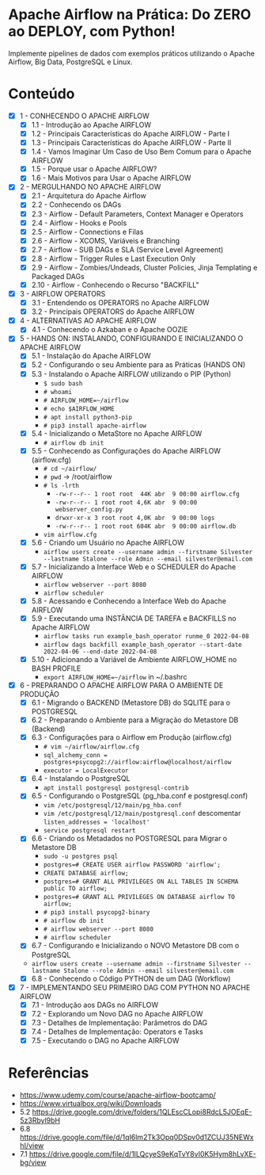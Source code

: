 # Apache Airflow na Prática: Do ZERO ao DEPLOY, com Python!

Implemente pipelines de dados com exemplos práticos utilizando o Apache Airflow, Big Data, PostgreSQL e Linux.

# Conteúdo

- [x] 1 - CONHECENDO O APACHE AIRFLOW
  - [x] 1.1 - Introdução ao Apache AIRFLOW
  - [x] 1.2 - Principais Características do Apache AIRFLOW - Parte I
  - [x] 1.3 - Principais Características do Apache AIRFLOW - Parte II
  - [x] 1.4 - Vamos Imaginar Um Caso de Uso Bem Comum para o Apache AIRFLOW
  - [x] 1.5 - Porque usar o Apache AIRFLOW?
  - [x] 1.6 - Mais Motivos para Usar o Apache AIRFLOW
- [x] 2 - MERGULHANDO NO APACHE AIRFLOW
  - [x] 2.1 - Arquitetura do Apache Airflow
  - [x] 2.2 - Conhecendo os DAGs
  - [x] 2.3 - Airflow - Default Parameters, Context Manager e Operators
  - [x] 2.4 - Airflow - Hooks e Pools
  - [x] 2.5 - Airflow - Connections e Filas
  - [x] 2.6 - Airflow - XCOMS, Variáveis e Branching
  - [x] 2.7 - Airflow - SUB DAGs e SLA (Service Level Agreement)
  - [x] 2.8 - Airflow - Trigger Rules e Last Execution Only
  - [x] 2.9 - Airflow - Zombies/Undeads, Cluster Policies, Jinja Templating e Packaged DAGs
  - [x] 2.10 - Airflow - Conhecendo o Recurso "BACKFILL"
- [x] 3 - AIRFLOW OPERATORS
  - [x] 3.1 - Entendendo os OPERATORS no Apache AIRFLOW
  - [x] 3.2 - Principais OPERATORS do Apache AIRFLOW
- [x] 4 - ALTERNATIVAS AO APACHE AIRFLOW
  - [x] 4.1 - Conhecendo o Azkaban e o Apache OOZIE
- [x] 5 - HANDS ON: INSTALANDO, CONFIGURANDO E INICIALIZANDO O APACHE AIRFLOW
  - [x] 5.1 - Instalação do Apache AIRFLOW
  - [x] 5.2 - Configurando o seu Ambiente para as Práticas (HANDS ON)
  - [x] 5.3 - Instalando o Apache AIRFLOW utilizando o PIP (Python)
    - `$ sudo bash`
    - `# whoami`
    - `# AIRFLOW_HOME=~/airflow`
    - `# echo $AIRFLOW_HOME`
    - `# apt install python3-pip`
    - `# pip3 install apache-airflow`
  - [x] 5.4 - Inicializando o MetaStore no Apache AIRFLOW
    - `# airflow db init`
  - [x] 5.5 - Conhecendo as Configurações do Apache AIRFLOW (airflow.cfg)
    - `# cd ~/airflow/`
    - `# pwd` -> /root/airflow
    - `# ls -lrth`
      - `-rw-r--r-- 1 root root  44K abr  9 00:00 airflow.cfg`
      - `-rw-r--r-- 1 root root 4,6K abr  9 00:00 webserver_config.py`
      - `drwxr-xr-x 3 root root 4,0K abr  9 00:00 logs`
      - `-rw-r--r-- 1 root root 604K abr  9 00:00 airflow.db`
    - `vim airflow.cfg`
  - [x] 5.6 - Criando um Usuário no Apache AIRFLOW
    - `airflow users create --username admin --firstname Silvester --lastname Stalone --role Admin --email silvester@email.com`
  - [x] 5.7 - Inicializando a Interface Web e o SCHEDULER do Apache AIRFLOW
    - `airflow webserver --port 8080`
    - `airflow scheduler`
  - [x] 5.8 - Acessando e Conhecendo a Interface Web do Apache AIRFLOW
  - [x] 5.9 - Executando uma INSTÂNCIA DE TAREFA e BACKFILLS no Apache AIRFLOW
    - `airflow tasks run example_bash_operator runme_0 2022-04-08`
    - `airflow dags backfill example_bash_operator --start-date 2022-04-06 --end-date 2022-04-08`
  - [x] 5.10 - Adicionando a Variável de Ambiente AIRFLOW_HOME no BASH PROFILE
    - `export AIRFLOW_HOME=~/airflow` in ~/.bashrc
- [x] 6 - PREPARANDO O APACHE AIRFLOW PARA O AMBIENTE DE PRODUÇÃO
  - [x] 6.1 - Migrando o BACKEND (Metastore DB) do SQLITE para o POSTGRESQL
  - [x] 6.2 - Preparando o Ambiente para a Migração do Metastore DB (Backend)
  - [x] 6.3 - Configurações para o Airflow em Produção (airflow.cfg)
    - `# vim ~/airflow/airflow.cfg`
    - `sql_alchemy_conn = postgres+psycopg2://airflow:airflow@localhost/airflow`
    - `executor = LocalExecutor`
  - [x] 6.4 - Instalando o PostgreSQL
    - `apt install postgresql postgresql-contrib`
  - [x] 6.5 - Configurando o PostgreSQL (pg_hba.conf e postgresql.conf)
    - `vim /etc/postgresql/12/main/pg_hba.conf`
    - `vim /etc/postgresql/12/main/postgresql.conf` descomentar `listen_addresses = 'localhost'`
    - `service postgresql restart`
  - [x] 6.6 - Criando os Metadados no POSTGRESQL para Migrar o Metastore DB
    - `sudo -u postgres psql`
    - `postgres=# CREATE USER airflow PASSWORD 'airflow';`
    - `CREATE DATABASE airflow;`
    - `postgres=# GRANT ALL PRIVILEGES ON ALL TABLES IN SCHEMA public TO airflow;`
    - `postgres=# GRANT ALL PRIVILEGES ON DATABASE airflow TO airflow;`
    - `# pip3 install psycopg2-binary`
    - `# airflow db init`
    - `# airflow webserver --port 8080`
    - `# airflow scheduler`
  - [x] 6.7 - Configurando e Inicializando o NOVO Metastore DB com o PostgreSQL
  - `airflow users create --username admin --firstname Silvester --lastname Stalone --role Admin --email silvester@email.com`
  - [x] 6.8 - Conhecendo o Código PYTHON de um DAG (Workflow)
- [x] 7 - IMPLEMENTANDO SEU PRIMEIRO DAG COM PYTHON NO APACHE AIRFLOW
  - [x] 7.1 - Introdução aos DAGs no AIRFLOW
  - [x] 7.2 - Explorando um Novo DAG no Apache AIRFLOW
  - [x] 7.3 - Detalhes de Implementação: Parâmetros do DAG
  - [x] 7.4 - Detalhes de Implementação: Operators e Tasks
  - [x] 7.5 - Executando o DAG no Apache AIRFLOW

# Referências

- https://www.udemy.com/course/apache-airflow-bootcamp/
- https://www.virtualbox.org/wiki/Downloads
- 5.2 https://drive.google.com/drive/folders/1QLEscCLopi8RdcL5JOEqE-5z3Rbyl9bH
- 6.8 https://drive.google.com/file/d/1qI6lm2Tk3Opq0DSpv0d1ZCUJ35NEWxhI/view
- 7.1 https://drive.google.com/file/d/1lLQcyeS9eKqTvY8vI0K5Hym8hLvXE-bg/view
